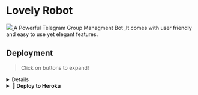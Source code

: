 </p>
    
# Lovely Robot

  <a href="https://www.python.org/" alt="made-with-python"> <img src="https://telegra.ph/file/e90a902caccf00f2c6ca1.jpg" /> </a>
A Powerful Telegram Group Managment Bot ,It comes with  user friendly and easy to use yet elegant features.

## Deployment

> Click on buttons to expand!
<details>

</details>

<details>
<summary><b>🔗 Deploy to Heroku</b></summary>
<br>

    
<h4>Click the button below to deploy LOVELY on Heroku!</h4>    
<h1>
    <p align="center">
        <a href="https://heroku.com/deploy?template=https://github.com/OFFICIAL-AFK-XD/Lovely_Robot">
            <img src="https://www.herokucdn.com/deploy/button.svg" alt="Deploy">


## Contact & Support

- [Telegram Channel](https://t.me/the_Blaze_Network)
- [Telegram Support Group](https://t.me/Blaze_support)
- [Contact Owner](https://t.me/log_afk)

